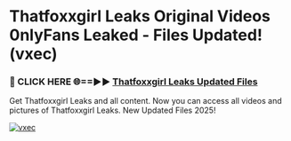 # Thatfoxxgirl Leaks Original Videos 0nlyFans Leaked - Files Updated! (vxec)

<h3>🔴 CLICK HERE 🌐==►► <a href="https://tinyurl.com/3hn5wdd3" rel="nofollow">Thatfoxxgirl Leaks Updated Files</a></h3>

Get Thatfoxxgirl Leaks and all content. Now you can access all videos and pictures of Thatfoxxgirl Leaks. New Updated Files 2025!

[![vxec](https://i.imgur.com/4HnBqBT.gif)](https://tinyurl.com/3hn5wdd3)
